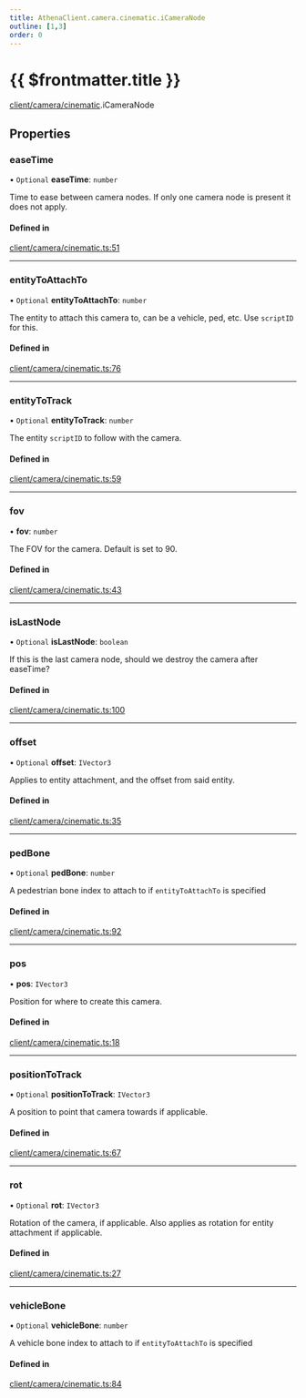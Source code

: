 ```yaml
---
title: AthenaClient.camera.cinematic.iCameraNode
outline: [1,3]
order: 0
---
```


# {{ $frontmatter.title }}


[client/camera/cinematic](../modules/client_camera_cinematic.md).iCameraNode

## Properties

### easeTime

• `Optional` **easeTime**: `number`

Time to ease between camera nodes. If only one camera node is present it does not apply.

#### Defined in

[client/camera/cinematic.ts:51](https://github.com/Stuyk/altv-athena/blob/3dfaad7/src/core/client/camera/cinematic.ts#L51)

___

### entityToAttachTo

• `Optional` **entityToAttachTo**: `number`

The entity to attach this camera to, can be a vehicle, ped, etc.
Use `scriptID` for this.

#### Defined in

[client/camera/cinematic.ts:76](https://github.com/Stuyk/altv-athena/blob/3dfaad7/src/core/client/camera/cinematic.ts#L76)

___

### entityToTrack

• `Optional` **entityToTrack**: `number`

The entity `scriptID` to follow with the camera.

#### Defined in

[client/camera/cinematic.ts:59](https://github.com/Stuyk/altv-athena/blob/3dfaad7/src/core/client/camera/cinematic.ts#L59)

___

### fov

• **fov**: `number`

The FOV for the camera. Default is set to 90.

#### Defined in

[client/camera/cinematic.ts:43](https://github.com/Stuyk/altv-athena/blob/3dfaad7/src/core/client/camera/cinematic.ts#L43)

___

### isLastNode

• `Optional` **isLastNode**: `boolean`

If this is the last camera node, should we destroy the camera after easeTime?

#### Defined in

[client/camera/cinematic.ts:100](https://github.com/Stuyk/altv-athena/blob/3dfaad7/src/core/client/camera/cinematic.ts#L100)

___

### offset

• `Optional` **offset**: `IVector3`

Applies to entity attachment, and the offset from said entity.

#### Defined in

[client/camera/cinematic.ts:35](https://github.com/Stuyk/altv-athena/blob/3dfaad7/src/core/client/camera/cinematic.ts#L35)

___

### pedBone

• `Optional` **pedBone**: `number`

A pedestrian bone index to attach to if `entityToAttachTo` is specified

#### Defined in

[client/camera/cinematic.ts:92](https://github.com/Stuyk/altv-athena/blob/3dfaad7/src/core/client/camera/cinematic.ts#L92)

___

### pos

• **pos**: `IVector3`

Position for where to create this camera.

#### Defined in

[client/camera/cinematic.ts:18](https://github.com/Stuyk/altv-athena/blob/3dfaad7/src/core/client/camera/cinematic.ts#L18)

___

### positionToTrack

• `Optional` **positionToTrack**: `IVector3`

A position to point that camera towards if applicable.

#### Defined in

[client/camera/cinematic.ts:67](https://github.com/Stuyk/altv-athena/blob/3dfaad7/src/core/client/camera/cinematic.ts#L67)

___

### rot

• `Optional` **rot**: `IVector3`

Rotation of the camera, if applicable.
Also applies as rotation for entity attachment if applicable.

#### Defined in

[client/camera/cinematic.ts:27](https://github.com/Stuyk/altv-athena/blob/3dfaad7/src/core/client/camera/cinematic.ts#L27)

___

### vehicleBone

• `Optional` **vehicleBone**: `number`

A vehicle bone index to attach to if `entityToAttachTo` is specified

#### Defined in

[client/camera/cinematic.ts:84](https://github.com/Stuyk/altv-athena/blob/3dfaad7/src/core/client/camera/cinematic.ts#L84)
